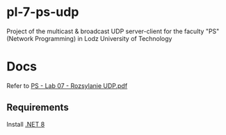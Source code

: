 # pl-7-ps-udp
Project of the multicast &amp; broadcast UDP server-client for the faculty "PS" (Network Programming) in Lodz University of Technology

# Docs
Refer to [PS - Lab 07 - Rozsylanie UDP.pdf](./docs/PS%20-%20Lab%2007%20-%20Rozsylanie%20UDP.pdf)

## Requirements
Install [.NET 8](https://dotnet.microsoft.com/en-us/download/dotnet/8.0)
